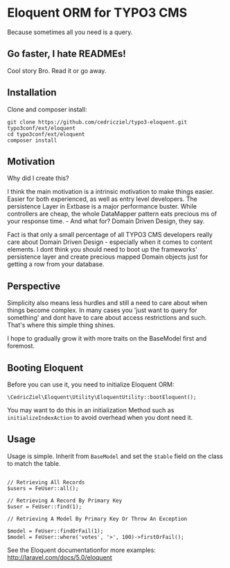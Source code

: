 Eloquent ORM for TYPO3 CMS
==========================

Because sometimes all you need is a query.

Go faster, I hate READMEs!
---------------------------

Cool story Bro. Read it or go away.

Installation
------------

Clone and composer install:

```
git clone https://github.com/cedricziel/typo3-eloquent.git typo3conf/ext/eloquent
cd typo3conf/ext/eloquent
composer install
```

Motivation
----------

Why did I create this?

I think the main motivation is a intrinsic motivation to make things easier. Easier for both experienced, as well as entry level developers. The persistence Layer in Extbase is a major performance buster. While controllers are cheap, the whole DataMapper pattern eats precious ms of your response time. - And what for? Domain Driven Design, they say.

Fact is that only a small percentage of all TYPO3 CMS developers really care about Domain Driven Design - especially when it comes to content elements. I dont think you should need to boot up the frameworks' persistence layer and create precious mapped Domain objects just for getting a row from your database.


Perspective
-----------

Simplicity also means less hurdles and still a need to care about when things become complex. In many cases you 'just want to query for something' and dont have to care about access restrictions and such. That's where this simple thing shines.

I hope to gradually grow it with more traits on the BaseModel first and foremost.

Booting Eloquent
----------------

Before you can use it, you need to initialize Eloquent ORM:

```
\CedricZiel\Eloquent\Utility\EloquentUtility::bootEloquent();
```

You may want to do this in an initialization Method such as `initializeIndexAction` to avoid overhead when you dont need it.

Usage
-----

Usage is simple. Inherit from `BaseModel` and set the `$table` field on the class to match the table.

```

// Retrieving All Records
$users = FeUser::all();

// Retrieving A Record By Primary Key
$user = FeUser::find(1);

// Retrieving A Model By Primary Key Or Throw An Exception

$model = FeUser::findOrFail(1);
$model = FeUser::where('votes', '>', 100)->firstOrFail();

```

See the Eloquent documentationfor more examples: http://laravel.com/docs/5.0/eloquent
